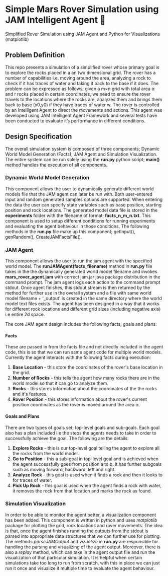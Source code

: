 # Simple Mars Rover Simulation using JAM Intelligent Agent :robot:
Simplified Rover Simulation using JAM Agent and Python for Visualizations (matplotlib) 

## Problem Definition

This repo presents a simulation of a simplified rover whose primary goal is to explore the rocks placed in a an two
dimensional grid. The rover has a number of capabilities i.e. moving around the area, analyzing a rock to check if
it has traces of water and taking it back to the base if it does. The problem can be expressed as follows; given a
m×n grid with total area α and r rocks placed in certain coordinates, we need to ensure the rover travels to the
locations where the rocks are, analyzes them and brings them back to base (x0,y0) if they have traces of water w.
The rover is controlled by an Intelligent Agent to direct the movements and actions. This agent was developed using
JAM Intelligent Agent Framework and several tests have been conducted to evaluate it’s performance in different
conditions. 

## Design Specification

The overall simulation system is composed of three components; Dynamic World Model Generation (Facts), JAM Agent and Simulation Visualization. The entire system can be run solely using the **run.py** python script; **main()** method handles the execution of all components.
        
### Dynamic World Model Generation
        
This component allows the user to dynamically generate different world models file that the JAM agent can later be run with. Both user-entered input and random generated samples options are supported. When entering the data the user can specify state variables such as base position, starting position and rock locations. The generated model data file is stored in the **experiments** folder with the filename of format; **facts_n_m_n.txt**. This component is used to setup different conditions for running experiments and evaluating the agent behaviour in those conditions. The following methods in the **run.py** file make up this component; getInput(), genRandom(), CreateJAMFactsFile().
        
### JAM Agent
        
This component allows the user to run the jam agent with the specified world model. The **runJAMAgent(facts_filename)** method in **run.py** file takes in the the dynamically generated world model filename and invokes **mars_rover_agent.jam** with correct jam.jar java package distribution in the command prompt. The jam agent logs each action to the command prompt stdout. Once agent finishes, this stdout stream is then returned by the method for further use in the overall system and a file with same world model filename + '\_output' is created in the same directory where the world model text files exists. The agent has been designed in a way that it works for different rock locations and different grid sizes (including negative axis) i.e entire 2d space.

The core JAM agent design includes the following facts, goals and plans:
        
#### Facts
These are passed in from the facts file and not directly included in the agent code, this is so that we can run same agent code for multiple world models. Currently the agent interacts with the following facts during execution:
        
1. **Base Location** - this store the coordinates of the rover's base location in the grid.
1. **Number of Rocks** - this tells the agent how many rocks there are in the world model so that it can go to analyze them.
1. **Rocks** - this stores information about the coordinates of the the rocks and it's features.
1. **Rover Position** - this stores information about the rover's current position coordinates as the rover is moved around the area α.
        
#### Goals and Plans

There are two types of goals set; top-level goals and sub-goals. Each goal also has a plan included i.e the steps the agents needs to take in order to successfully achieve the goal. The following are the details:

1. **Explore Rocks** - this is our top-level goal telling the agent to explore all the rocks from the world model. 
1. **Go to Position** - this a sub-goal in top-level goal and is achieved when the agent successfully goes from position a to b. It has further subgoals such as moving forward, backward, left and right.
1. **Analyze Rock** - this goal is used when it finds a rock and then it looks to for traces of water.
1. **Pick Up Rock** - this goal is used when the agent finds a rock with water, it removes the rock from that location and marks the rock as found. 

        
### Simulation Visualization
        
In order to be able to monitor the agent better, a visualization component has been added. This component is written in python and uses _matplotlib_ package for plotting the grid, rock locations and rover movements. The idea is that, once the agent  finishes running the outputs from the stdout is parsed into appropriate data structures that we can further use for plotting. The methods _parseJAMOutput_ and _vizualize_ in **run.py** are responsible for handling the parsing and visualizing of the agent output. Moreover, there is also a _replay_ method, which can take in the agent output file and run the visualization of that particular simulation. It is helpful when certain simulations take too long to run from scratch, with this in place we can just run it once and visualize it multiple time to evaluate the agent behaviour.

